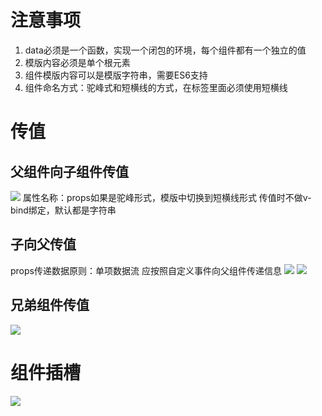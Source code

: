 # 注意事项
1. data必须是一个函数，实现一个闭包的环境，每个组件都有一个独立的值
2. 模版内容必须是单个根元素
3. 组件模版内容可以是模版字符串，需要ES6支持
4. 组件命名方式：驼峰式和短横线的方式，在标签里面必须使用短横线

# 传值
## 父组件向子组件传值
![](https://raw.githubusercontent.com/chenruida/image/master/202210031647335.png)
属性名称：props如果是驼峰形式，模版中切换到短横线形式
 传值时不做v-bind绑定，默认都是字符串
## 子向父传值
props传递数据原则：单项数据流
应按照自定义事件向父组件传递信息
 ![](https://raw.githubusercontent.com/chenruida/image/master/202210041511965.png)
![](https://raw.githubusercontent.com/chenruida/image/master/202210041515324.png)
## 兄弟组件传值
![](https://raw.githubusercontent.com/chenruida/image/master/202210041518521.png)
# 组件插槽
![](https://raw.githubusercontent.com/chenruida/image/master/202210041523426.png)


